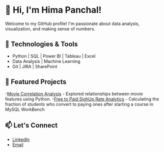

<!--
**HimaPanchal/HimaPanchal** is a ✨ _special_ ✨ repository because its `README.md` (this file) appears on your GitHub profile.

Here are some ideas to get you started:

- 🔭 I’m currently working on ...
- 🌱 I’m currently learning ...
- 👯 I’m looking to collaborate on ...
- 🤔 I’m looking for help with ...
- 💬 Ask me about ...
- 📫 How to reach me: ...
- 😄 Pronouns: ...
- ⚡ Fun fact: ...
-->
# 👋 Hi, I'm Hima Panchal!

Welcome to my GitHub profile! I'm passionate about data analysis, visualization, and making sense of numbers.

## 🔧 Technologies & Tools
- Python | SQL | Power BI | Tableau | Excel
- Data Analysis | Machine Learning
- Git | JIRA | SharePoint

## 🚀 Featured Projects
<!-- - [Churn Analysis](https://github.com/yourrepo) - Identified customers at risk of churn using SQL and Power BI.
- [Movie Correlation Analysis](https://github.com/HimaPanchal/HimaPanchal.github.io/blob/main/MoviesCorrelation_python.ipynb) - Explored relationships between movie features using Python.
- [Credit Card Portfolio Insights](https://github.com/yourrepo) - Optimized portfolio performance using Power BI and SQL. -->
-[Movie Correlation Analysis](https://github.com/HimaPanchal/HimaPanchal.github.io/blob/main/MoviesCorrelation_python.ipynb) - Explored relationships between movie features using Python.
-[Free to Paid SighUp Rate Analytics](https://github.com/HimaPanchal/Free-to-Paid-Signup-Analytics) - Calculating the fraction of students who convert to paying ones after starting a course in MySQL WorkBench



## 📫 Let's Connect
- [LinkedIn](https://www.linkedin.com/in/hima-panchal/)
- [Email](mailto:hima77panchal@gmail.com)
